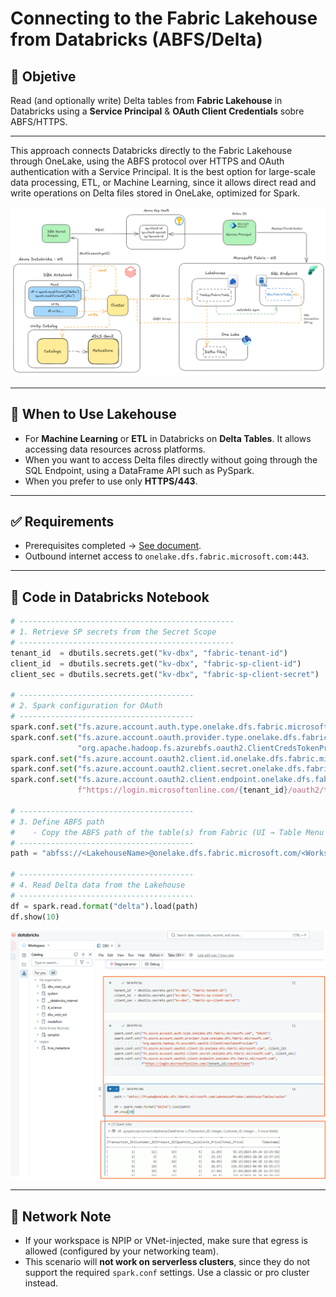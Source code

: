 
# Connecting to the Fabric Lakehouse from Databricks (ABFS/Delta)

## 🎯 Objetive
Read (and optionally write) Delta tables from **Fabric Lakehouse** in Databricks using a **Service Principal** & **OAuth Client Credentials** sobre ABFS/HTTPS.

---

This approach connects Databricks directly to the Fabric Lakehouse through OneLake, using the ABFS protocol over HTTPS and OAuth authentication with a Service Principal. It is the best option for large-scale data processing, ETL, or Machine Learning, since it allows direct read and write operations on Delta files stored in OneLake, optimized for Spark.

![SP](../assets/img/archi.png)

---

## 🚦 When to Use Lakehouse
- For **Machine Learning** or **ETL** in Databricks on **Delta Tables**. It allows accessing data resources across platforms.
- When you want to access Delta files directly without going through the SQL Endpoint, using a DataFrame API such as PySpark.
- When you prefer to use only **HTTPS/443**.

---

## ✅ Requirements
- Prerequisites completed → [See document](00-prerequisitos.md).  
- Outbound internet access to `onelake.dfs.fabric.microsoft.com:443`.

---

## 🔐 Code in Databricks Notebook

```python
# ------------------------------------------------
# 1. Retrieve SP secrets from the Secret Scope
# ------------------------------------------------
tenant_id  = dbutils.secrets.get("kv-dbx", "fabric-tenant-id")
client_id  = dbutils.secrets.get("kv-dbx", "fabric-sp-client-id")
client_sec = dbutils.secrets.get("kv-dbx", "fabric-sp-client-secret")

# ---------------------------------------
# 2. Spark configuration for OAuth
# ---------------------------------------
spark.conf.set("fs.azure.account.auth.type.onelake.dfs.fabric.microsoft.com", "OAuth")
spark.conf.set("fs.azure.account.oauth.provider.type.onelake.dfs.fabric.microsoft.com",
               "org.apache.hadoop.fs.azurebfs.oauth2.ClientCredsTokenProvider")
spark.conf.set("fs.azure.account.oauth2.client.id.onelake.dfs.fabric.microsoft.com", client_id)
spark.conf.set("fs.azure.account.oauth2.client.secret.onelake.dfs.fabric.microsoft.com", client_sec)
spark.conf.set("fs.azure.account.oauth2.client.endpoint.onelake.dfs.fabric.microsoft.com",
               f"https://login.microsoftonline.com/{tenant_id}/oauth2/token")

# ---------------------------------------
# 3. Define ABFS path
#    - Copy the ABFS path of the table(s) from Fabric (UI → Table Menu → Properties → "ABFS path")
# ---------------------------------------
path = "abfss://<LakehouseName>@onelake.dfs.fabric.microsoft.com/<WorkspaceName>.Lakehouse/Tables/<TableName>"

# ---------------------------------------
# 4. Read Delta data from the Lakehouse
# ---------------------------------------
df = spark.read.format("delta").load(path)
df.show(10)

```

![SP](../assets/img/dbx-fabric-4.png)

---

## 📌 Network Note

- If your workspace is NPIP or VNet-injected, make sure that egress is allowed (configured by your networking team).
- This scenario will **not work on serverless clusters**, since they do not support the required `spark.conf` settings. Use a classic or pro cluster instead.
